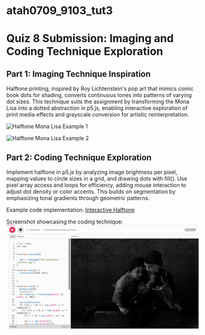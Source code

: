 # atah0709_9103_tut3

# Quiz 8 Submission: Imaging and Coding Technique Exploration

## Part 1: Imaging Technique Inspiration

Halftone printing, inspired by Roy Lichtenstein's pop art that mimics comic book dots for shading, converts continuous tones into patterns of varying dot sizes. This technique suits the assignment by transforming the Mona Lisa into a dotted abstraction in p5.js, enabling interactive exploration of print media effects and grayscale conversion for artistic reinterpretation.

![Halftone Mona Lisa Example 1](https://c8.alamy.com/comp/BDGWMW/portrait-of-lisa-del-giocondo-mona-lisa-by-leonardo-da-vinci-halftone-pattern-BDGWMW.jpg)

![Halftone Mona Lisa Example 2](https://upload.wikimedia.org/wikipedia/commons/thumb/e/ec/Mona_Lisa%2C_by_Leonardo_da_Vinci%2C_from_C2RMF_retouched.jpg/687px-Mona_Lisa%2C_by_Leonardo_da_Vinci%2C_from_C2RMF_retouched.jpg)


## Part 2: Coding Technique Exploration

Implement halftone in p5.js by analyzing image brightness per pixel, mapping values to circle sizes in a grid, and drawing dots with fill(). Use pixel array access and loops for efficiency, adding mouse interaction to adjust dot density or color accents. This builds on segmentation by emphasizing tonal gradients through geometric patterns.

Example code implementation: [Interactive Halftone](https://editor.p5js.org/chrsgrbr/sketches/mLNDLCYys)

Screenshot showcasing the coding technique: ![Screenshot showcasing the coding technique:](readmeImages/quiz8_coding_technique_ss.png)